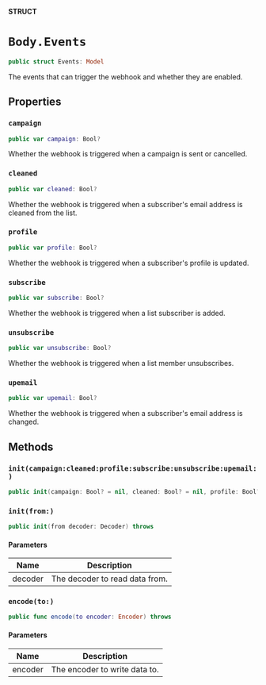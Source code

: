 **STRUCT**

# `Body.Events`

```swift
public struct Events: Model
```

The events that can trigger the webhook and whether they are enabled.

## Properties
### `campaign`

```swift
public var campaign: Bool?
```

Whether the webhook is triggered when a campaign is sent or cancelled.

### `cleaned`

```swift
public var cleaned: Bool?
```

Whether the webhook is triggered when a subscriber's email address is cleaned from the list.

### `profile`

```swift
public var profile: Bool?
```

Whether the webhook is triggered when a subscriber's profile is updated.

### `subscribe`

```swift
public var subscribe: Bool?
```

Whether the webhook is triggered when a list subscriber is added.

### `unsubscribe`

```swift
public var unsubscribe: Bool?
```

Whether the webhook is triggered when a list member unsubscribes.

### `upemail`

```swift
public var upemail: Bool?
```

Whether the webhook is triggered when a subscriber's email address is changed.

## Methods
### `init(campaign:cleaned:profile:subscribe:unsubscribe:upemail:)`

```swift
public init(campaign: Bool? = nil, cleaned: Bool? = nil, profile: Bool? = nil, subscribe: Bool? = nil, unsubscribe: Bool? = nil, upemail: Bool? = nil)
```

### `init(from:)`

```swift
public init(from decoder: Decoder) throws
```

#### Parameters

| Name | Description |
| ---- | ----------- |
| decoder | The decoder to read data from. |

### `encode(to:)`

```swift
public func encode(to encoder: Encoder) throws
```

#### Parameters

| Name | Description |
| ---- | ----------- |
| encoder | The encoder to write data to. |